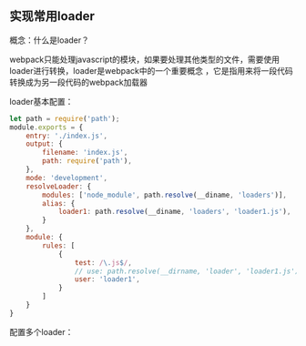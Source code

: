 ## 实现常用loader

概念：什么是loader？

webpack只能处理javascript的模块，如果要处理其他类型的文件，需要使用loader进行转换，loader是webpack中的一个重要概念
，它是指用来将一段代码转换成为另一段代码的webpack加载器


loader基本配置：
```javascript
let path = require('path');
module.exports = {
    entry: './index.js',
    output: {
        filename: 'index.js',
        path: require('path'),
    },
    mode: 'development',
    resolveLoader: {
        modules: ['node_module', path.resolve(__diname, 'loaders')],
        alias: {
            loader1: path.resolve(__diname, 'loaders', 'loader1.js'),
        }
    },
    module: {
        rules: [ 
            {
                test: /\.js$/,
                // use: path.resolve(__dirname, 'loader', 'loader1.js'),
                user: 'loader1',
            }
        ]
    }
}
```

配置多个loader：
